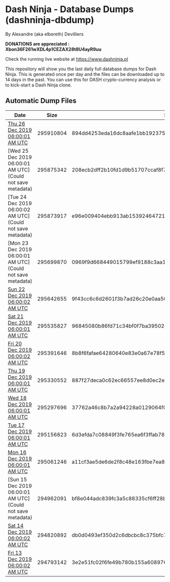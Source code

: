 # Dash Ninja - Database Dumps (dashninja-dbdump)
By Alexandre (aka elbereth) Devilliers

**DONATIONS are appreciated : Xbon36F261wXDL4p1CEZAX28t8U4ayR9uu**

Check the running live website at https://www.dashninja.pl

This repository will show you the last daily full database dumps for Dash Ninja. This is generated once per day and the files can be downloaded up to 14 days in the past.
You can use this for DASH crypto-currency analysis or to kick-start a Dash Ninja clone.


## Automatic Dump Files
| Date | Size | SHA256 |
|--|--|--|
| [Thu 26 Dec 2019 06:00:01 AM UTC](https://transfer.sh/1lnyj/dashninja-dbdump-20191226070001.tar.bz2) | 295910804 | 894dd4253eda16dc8aafe1bb1923758c4ae531befa4acf376aaa24b686837cbb | 
| [Wed 25 Dec 2019 06:00:01 AM UTC](Could not save metadata) | 295875342 | 208ecb2dff2b10fd1d9b51707ccaf8f74b2c5b51b635d554ecd521fd3aa25591 | 
| [Tue 24 Dec 2019 06:00:02 AM UTC](Could not save metadata) | 295873917 | e96e009404ebb913ab15392464721dd091016d0b546bbdb0ba619eb6896850e1 | 
| [Mon 23 Dec 2019 06:00:01 AM UTC](Could not save metadata) | 295699870 | 0969f9d668449015799ef9188c3aa1a07431406b5c92ceb0a214b42587353a89 | 
| [Sun 22 Dec 2019 06:00:02 AM UTC](https://transfer.sh/ysnga/dashninja-dbdump-20191222070002.tar.bz2) | 295642655 | 9f43cc6c6d2601f3b7ad26c20e0aa50d2d870847440936835ad3ca17b95464b6 | 
| [Sat 21 Dec 2019 06:00:01 AM UTC](https://transfer.sh/CwuoW/dashninja-dbdump-20191221070001.tar.bz2) | 295535827 | 96845080b86fd71c34bf0f7ba39502d14a6fba8dcf76b3777a8308362607cc7b | 
| [Fri 20 Dec 2019 06:00:02 AM UTC](https://transfer.sh/15i2vY/dashninja-dbdump-20191220070002.tar.bz2) | 295391646 | 8b8f6fafae64280640e83e0a67e78f5e432c92a8fa011cbd86b25279c91bf304 | 
| [Thu 19 Dec 2019 06:00:01 AM UTC](https://transfer.sh/oIPF7/dashninja-dbdump-20191219070001.tar.bz2) | 295330552 | 887f27deca0c62ec66557ee8d0ec2e229ac83186ef41fa438eea7b5994804e6d | 
| [Wed 18 Dec 2019 06:00:01 AM UTC](https://transfer.sh/bH97Z/dashninja-dbdump-20191218070001.tar.bz2) | 295297696 | 37762a46c8b7a2a94228a0129064f0a880bebe957eb5d63f227ca3e0b4d4863e | 
| [Tue 17 Dec 2019 06:00:01 AM UTC](https://transfer.sh/dwFG1/dashninja-dbdump-20191217070001.tar.bz2) | 295156823 | 6d3efda7c08849f3fe765ea6f3ffab78ca129507ac9de1d7b3da4579d14f8005 | 
| [Mon 16 Dec 2019 06:00:01 AM UTC](https://transfer.sh/RZEcn/dashninja-dbdump-20191216070001.tar.bz2) | 295061246 | a11cf3ae5de6de2f8c48e163fbe7ea8b80c95cc7168315dc1c01d7f6acb9ae18 | 
| [Sun 15 Dec 2019 06:00:01 AM UTC](Could not save metadata) | 294962091 | bf8e044adc839fc3a5c88335cf6ff28ba0e2b95c0d692b717478fdad679f6630 | 
| [Sat 14 Dec 2019 06:00:02 AM UTC](https://transfer.sh/12BXlb/dashninja-dbdump-20191214070002.tar.bz2) | 294820892 | db0d0493ef350d2c6dbcbc8c375bfc718584b4a61cc1c8a27d6ca9e795e4d6b4 | 
| [Fri 13 Dec 2019 06:00:02 AM UTC]() | 294793142 | 3e2e51fc02f6fe49b780b155a6089761577b85da0331aa1950889f9d4ee1e756 | 
